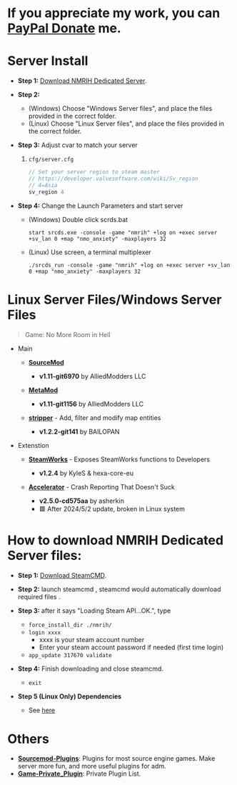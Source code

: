 # If you appreciate my work, you can [PayPal Donate](https://paypal.me/Harry0215?locale.x=zh_TW) me.

# Server Install
* **Step 1:** [Download NMRIH Dedicated Server](#how-to-download-nmrih-dedicated-server-files).

* **Step 2:** 
	* (Windows) Choose "Windows Server files", and place the files provided in the correct folder.
	* (Linux) Choose "Linux Server files", and place the files provided in the correct folder.

* **Step 3:** Adjust cvar to match your server  
	1. ```cfg/server.cfg```
		```php
		// Set your server region to steam master
		// https://developer.valvesoftware.com/wiki/Sv_region
		// 4=Asia
		sv_region 4 
		```

* **Step 4:** Change the Launch Parameters and start server
	* (Windows) Double click scrds.bat
		```
		start srcds.exe -console -game "nmrih" +log on +exec server +sv_lan 0 +map "nmo_anxiety" -maxplayers 32
		```
	* (Linux) Use screen, a terminal multiplexer
		```
		./srcds_run -console -game "nmrih" +log on +exec server +sv_lan 0 +map "nmo_anxiety" -maxplayers 32
		```

# Linux Server Files/Windows Server Files
> Game: No More Room in Hell
* Main
	* **[SourceMod](https://www.sourcemod.net/downloads.php?branch=1.11-dev)**
		* **v1.11-git6970** by AlliedModders LLC

	* **[MetaMod](https://www.metamodsource.net/downloads.php/?branch=1.11-dev)**
		* **v1.11-git1156** by AlliedModders LLC

	* **[stripper](https://www.bailopan.net/stripper/snapshots/1.2/)** - Add, filter and modify map entities
		* **v1.2.2-git141** by BAILOPAN

* Extenstion
	* **[SteamWorks](https://github.com/hexa-core-eu/SteamWorks/releases)** - Exposes SteamWorks functions to Developers
		* **v1.2.4** by KyleS & hexa-core-eu

	* **[Accelerator](https://forums.alliedmods.net/showthread.php?t=277703)** - Crash Reporting That Doesn't Suck
		* **v2.5.0-cd575aa** by asherkin
		* 🟥 After 2024/5/2 update, broken in Linux system

# How to download NMRIH Dedicated Server files:
* **Step 1:** [Download SteamCMD](https://developer.valvesoftware.com/wiki/SteamCMD#Downloading_SteamCMD).

* **Step 2:** launch steamcmd , steamcmd would automatically download required files .

* **Step 3:** after it says "Loading Steam API...OK.", type
	* ```force_install_dir ./nmrih/```
	* ```login xxxx```
		* xxxx is your steam account number 
		* Enter your steam account password if needed (first time login)
	* ```app_update 317670 validate```

* **Step 4:** Finish downloading and close steamcmd.
	* ```exit```

* **Step 5 (Linux Only) Dependencies** 
	* See [here](/README.md#dependencies)

# Others
* <b>[Sourcemod-Plugins](https://github.com/fbef0102/Sourcemod-Plugins)</b>: Plugins for most source engine games. Make server more fun, and more useful plugins for adm.
* <b>[Game-Private_Plugin](https://github.com/fbef0102/Game-Private_Plugin)</b>: Private Plugin List.
